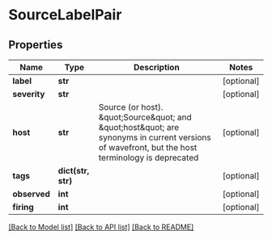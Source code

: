 # SourceLabelPair

## Properties
Name | Type | Description | Notes
------------ | ------------- | ------------- | -------------
**label** | **str** |  | [optional] 
**severity** | **str** |  | [optional] 
**host** | **str** | Source (or host).  \&quot;Source\&quot; and \&quot;host\&quot; are synonyms in current versions of wavefront, but the host terminology is deprecated | [optional] 
**tags** | **dict(str, str)** |  | [optional] 
**observed** | **int** |  | [optional] 
**firing** | **int** |  | [optional] 

[[Back to Model list]](../README.md#documentation-for-models) [[Back to API list]](../README.md#documentation-for-api-endpoints) [[Back to README]](../README.md)


